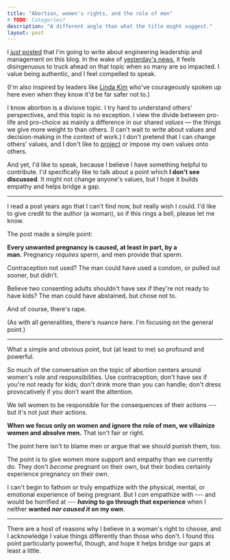 ```yaml
---
title: "Abortion, women's rights, and the role of men"
# TODO: Categories?
description: "A different angle than what the title might suggest."
layout: post
---
```


I [_just_ posted](/blog/2022/writing-more) that I'm going to write about engineering leadership and management on this blog. In the wake of [yesterday's news](https://www.npr.org/2022/06/24/1102305878/supreme-court-abortion-roe-v-wade-decision-overturn), it feels disingenuous to truck ahead on that topic when so many are so impacted. I value being authentic, and I feel compelled to speak.

(I'm also inspired by leaders like [Linda Kim](https://www.linkedin.com/feed/update/urn:li:activity:6946200652385570816/) who've courageously spoken up here even when they know it'd be far safer not to.)

I know abortion is a divisive topic. I try hard to understand others' perspectives, and this topic is no exception. I view the divide between pro-life and pro-choice as mainly a difference in our shared _values_ — the things we give more weight to than others. (I can't wait to write about values and decision-making in the context of work.) I don't pretend that I can change others' values, and I don't like to [project](https://en.wikipedia.org/wiki/Social_projection) or impose my own values onto others.

And yet, I'd like to speak, because I believe I have something helpful to contribute. I'd specifically like to talk about a point which **I don't see discussed**. It might not change anyone's values, but I hope it builds empathy and helps bridge a gap.

---

I read a post years ago that I can't find now, but really wish I could. I'd like to give credit to the author (a woman), so if this rings a bell, please let me know.

The post made a simple point:

**Every unwanted pregnancy is caused, at least in part, by a man.** Pregnancy _requires_ sperm, and men provide that sperm.

Contraception not used? The man could have used a condom, or pulled out sooner, but didn't.

Believe two consenting adults shouldn't have sex if they're not ready to have kids? The man could have abstained, but chose not to.

And of course, there's rape.

(As with all generalities, there's nuance here. I'm focusing on the general point.)

---

What a simple and obvious point, but (at least to me) so profound and powerful.

So much of the conversation on the topic of abortion centers around women's role and responsibilities. Use contraception; don't have sex if you're not ready for kids; don't drink more than you can handle; don't dress provocatively if you don't want the attention.

We tell women to be responsible for the consequences of their actions --- but it's not just _their_ actions.

**When we focus only on women and ignore the role of men, we villainize women and absolve men.** That isn't fair or right.

The point here isn't to blame men or argue that we should punish them, too.

The point is to give women more support and empathy than we currently do. They don't _become_ pregnant on their own, but their bodies certainly experience pregnancy on their own.

I can't begin to fathom or truly empathize with the physical, mental, or emotional experience of being pregnant. But I _can_ empathize with --- and would be horrified at --- **_having_ to go through that experience** when I neither **wanted _nor caused it_ on my own**.

---

There are a host of reasons why I believe in a woman's right to choose, and I acknowledge I value things differently than those who don't. I found this point particularly powerful, though, and hope it helps bridge our gaps at least a little.

